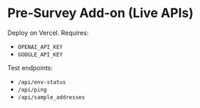 # Pre‑Survey Add‑on (Live APIs)

Deploy on Vercel. Requires:
- `OPENAI_API_KEY`
- `GOOGLE_API_KEY`

Test endpoints:
- `/api/env-status`
- `/api/ping`
- `/api/sample_addresses`
